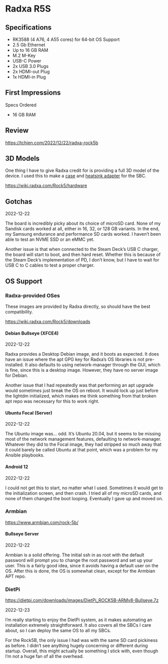 # Radxa R5S

## Specifications

- RK3588 (4 A76, 4 A55 cores) for 64-bit OS Support
- 2.5 Gb Ethernet
- Up to 16 GB RAM
- M.2 M-Key
- USB-C Power
- 2x USB 3.0 Plugs
- 2x HDMI-out Plug
- 1x HDMI-in Plug

## First Impressions

Specs Ordered

- 16 GB RAM

## Review

https://tchien.com/2022/12/22/radxa-rock5b

## 3D Models

One thing I have to give Radxa credit for is providing a full 3D model of the device. I used this to make a [case](https://www.printables.com/model/345623-radxa-rock5b-case-for-cooler) and [heatsink adapter](https://www.printables.com/model/345229-radxa-rock-5b-ice-tower-low-profile-conversion-bra) for the SBC.

https://wiki.radxa.com/Rock5/hardware

## Gotchas

2022-12-22

The board is incredibly picky about its choice of microSD card. None of my Sandisk cards worked at all, either in 16, 32, or 128 GB variants. In the end, my Samsung endurance and performance SD cards worked. I haven’t been able to test an NVME SSD or an eMMC yet.

Another issue is that when connected to the Steam Deck’s USB C charger, the board will start to boot, and then hard reset. Whether this is because of the Steam Deck’s implementation of PD, I don’t know, but I have to wait for USB C to C cables to test a proper charger.

## OS Support

### Radxa-provided OSes

These images are provided by Radxa directly, so should have the best compatibility.

https://wiki.radxa.com/Rock5/downloads

#### Debian Bullseye (XFCE4)

2022-12-22

Radxa provides a Desktop Debian image, and it boots as expected. It does have an issue where the apt GPG key for Radxa’s OS libraries is not pre-installed. It also defaults to using network-manager through the GUI, which is fine, since this is a desktop image. However, they have no server image for Debian.

Another issue that I had repeatedly was that performing an apt upgrade would sometimes just break the OS on reboot. It would lock up just before the lightdm initialized, which makes me think something from that broken apt repo was necessary for this to work right.

#### Ubuntu Focal (Server)

2022-12-22

The Ubuntu image was… odd. It’s Ubuntu 20.04, but it seems to be missing most of the network management features, defaulting to network-manager. Whatever they did to the Focal image, they had stripped so much away that it could barely be called Ubuntu at that point, which was a problem for my Ansible playbooks.

#### Android 12

2022-12-22

I could not get this to start, no matter what I used. Sometimes it would get to the initialization screen, and then crash. I tried all of my microSD cards, and none of them changed the boot looping. Eventually I gave up and moved on.

### Armbian

https://www.armbian.com/rock-5b/

#### Bullseye Server

2022-12-22

Armbian is a solid offering. The initial ssh in as root with the default password will prompt you to change the root password and set up your user. This is a fairly good idea, since it avoids having a default user on the OS. After this is done, the OS is somewhat clean, except for the Armbian APT repo.

### DietPi

https://dietpi.com/downloads/images/DietPi_ROCK5B-ARMv8-Bullseye.7z

2022-12-23

I’m really starting to enjoy the DietPi system, as it makes automating an installation extremely straightforward. It also covers all the SBCs I care about, so I can deploy the same OS to all my SBCs.

For the Rock5B, the only issue I had was with the same SD card pickiness as before. I didn’t see anything hugely concerning or different during startup. Overall, this might actually be something I stick with, even though I’m not a huge fan of all the overhead.
